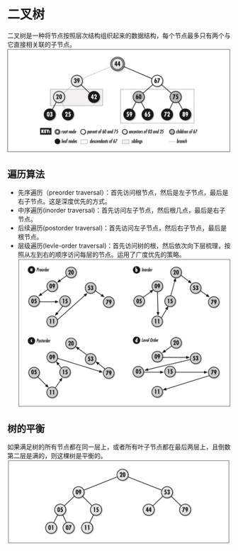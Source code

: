 # 二叉树
二叉树是一种将节点按照层次结构组织起来的数据结构，每个节点最多只有两个与它直接相关联的子节点。
![image](https://github.com/NerDante/ds/blob/master/trees/images/tree-example.jpg)

## 遍历算法
- 先序遍历（preorder traversal）：首先访问根节点，然后是左子节点，最后是右子节点。这是深度优先的方式。
- 中序遍历(inorder traversal)：首先访问左子节点，然后根几点，最后是右子节点。
- 后续遍历(postorder traversal)：首先访问左子节点，然后右子节点，最后是根节点。
- 层级遍历(levle-order traversal)：首先访问树的根，然后依次向下层梳理，按照从左到右的顺序访问每层的节点。运用了广度优先的策略。
![image](https://github.com/NerDante/ds/blob/master/trees/images/tree-traverse.jpg)

## 树的平衡
如果满足树的所有节点都在同一层上，或者所有叶子节点都在最后两层上，且倒数第二层是满的，则这棵树是平衡的。
![image](https://github.com/NerDante/ds/blob/master/trees/images/balance-binary-tree.jpg)


